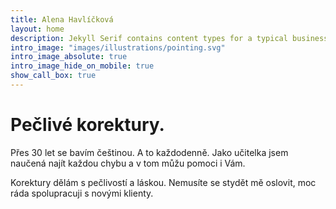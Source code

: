 ```yaml
---
title: Alena Havlíčková
layout: home
description: Jekyll Serif contains content types for a typical business website. The theme is fully responsive, blazing fast and artfully illustrated.
intro_image: "images/illustrations/pointing.svg"
intro_image_absolute: true
intro_image_hide_on_mobile: true
show_call_box: true
---
```


# Pečlivé korektury.

Přes 30 let se bavím češtinou. A to každodenně. Jako učitelka jsem naučená najít každou chybu a v tom můžu pomoci i Vám.

Korektury dělám s pečlivostí a láskou. Nemusíte se stydět mě oslovit, moc ráda spolupracuji s novými klienty. 


